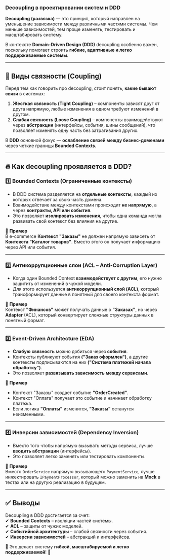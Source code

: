### **Decoupling в проектировании систем и DDD**

**Decoupling (развязка)** — это принцип, который направлен на уменьшение зависимости между различными частями системы. Чем меньше зависимостей, тем проще изменять, тестировать и масштабировать систему.

В контексте **Domain-Driven Design (DDD)** decoupling особенно важен, поскольку помогает строить **гибкие, адаптивные и легко поддерживаемые системы**.

---

## 🔹 **Виды связности (Coupling)**

Перед тем как говорить про decoupling, стоит понять, **какие бывают связи** в системах:

1. **Жесткая связность (Tight Coupling)** – компоненты зависят друг от друга напрямую, любые изменения в одном требуют изменений в другом.
2. **Слабая связность (Loose Coupling)** – компоненты взаимодействуют через **абстракции** (интерфейсы, события, шины сообщений), что позволяет изменять одну часть без затрагивания других.

В **DDD** основной фокус — **ослабление связей между бизнес-доменами** через четкие границы **Bounded Contexts**.

---

## 🔥 **Как decoupling проявляется в DDD?**

### 1️⃣ **Bounded Contexts (Ограниченные контексты)**

- В DDD система разделяется на **отдельные контексты**, каждый из которых отвечает за свою часть домена.
- Взаимодействие между контекстами происходит **не напрямую**, а через **контракты, API или события**.
- Это позволяет **изолировать изменения**, чтобы одна команда могла развивать свой контекст без влияния на другие.

📌 **Пример**  
В e-commerce **Контекст "Заказы"** не должен напрямую зависеть от **Контекста "Каталог товаров"**. Вместо этого он получает информацию через API или события.

---

### 2️⃣ **Антикоррупционные слои (ACL – Anti-Corruption Layer)**

- Когда один Bounded Context **взаимодействует с другим**, его нужно защитить от изменений в чужой модели.
- Для этого используется **антикоррупционный слой (ACL)**, который трансформирует данные в понятный для своего контекста формат.

📌 **Пример**  
Контекст **"Финансов"** может получать данные о **"Заказах"**, но через **Adapter** (ACL), который конвертирует сложные структуры данных в понятный формат.

---

### 3️⃣ **Event-Driven Architecture (EDA)**

- **Слабую связность** можно добиться через **события**.
- Контексты публикуют события **("Заказ оформлен")**, а другие контексты подписываются на них **("Система платежей начала обработку")**.
- Это позволяет **развязывать зависимость между сервисами**.

📌 **Пример**

- Контекст "Заказы" создает событие **"OrderCreated"**.
- Контекст "Оплата" получает это событие и начинает обработку платежа.
- Если логика **"Оплаты"** изменится, **"Заказы"** останутся неизменными.

---

### 4️⃣ **Инверсии зависимостей (Dependency Inversion)**

- Вместо того чтобы напрямую вызывать методы сервиса, лучше **вводить абстракции** (интерфейсы).
- Это позволяет легко заменять или тестировать компоненты.

📌 **Пример**  
Вместо `OrderService` напрямую вызывающего `PaymentService`, лучше инжектировать `IPaymentProcessor`, который можно заменить на **Mock** в тестах или на другую реализацию в будущем.

---

## ✅ **Выводы**

Decoupling в DDD достигается за счет:  
✔ **Bounded Contexts** – изоляции частей системы.  
✔ **ACL** – защиты от чужих моделей.  
✔ **Событийной архитектуры** – слабой связности через события.  
✔ **Инверсии зависимостей** – абстракций и интерфейсов.

🎯 Это делает систему **гибкой, масштабируемой и легко поддерживаемой**! 🚀
